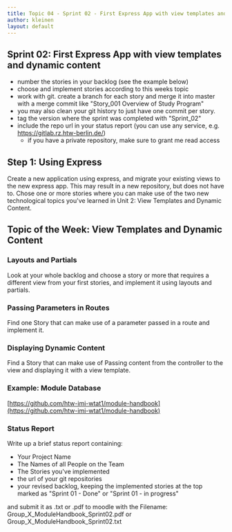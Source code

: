 ```yaml
---
title: Topic 04 - Sprint 02 - First Express App with view templates and dynamic content
author: kleinen
layout: default
---
```


## Sprint 02: First Express App with view templates and dynamic content

- number the stories in your backlog (see the example below)
- choose and implement stories according to this weeks topic
- work with git. create a branch for each story and merge it into master with a merge commit like "Story_001 Overview of Study Program"
- you may also clean your git history to just have one commit per story.
- tag the version where the sprint was completed with "Sprint_02"  
- include the repo url in your status report (you can use any service, e.g. https://gitlab.rz.htw-berlin.de/)
  - if you have a private repository, make sure to grant me read access

## Step 1: Using Express

Create a new application using express, and migrate your existing views to the new express app. This may result in a new repository, but does not have to.
Chose one or more stories where you can make use of the two new technological topics you've learned in Unit 2: View Templates and Dynamic Content.


## Topic of the Week: View Templates and Dynamic Content

### Layouts and Partials

Look at your whole backlog and choose a story or more that requires a different view from your first stories, and implement it using layouts and partials.

### Passing Parameters in Routes

Find one Story that can make use of a parameter passed in a route and implement it.

### Displaying Dynamic Content

Find a Story that can make use of Passing content from the controller to the view and displaying it with a view template.


### Example: Module Database

[https://github.com/htw-imi-wtat1/module-handbook](https://github.com/htw-imi-wtat1/module-handbook)

### Status Report

Write up a brief status report containing:

- Your Project Name
- The Names of all People on the Team
- The Stories you've implemented
- the url of your git repositories
- your revised backlog, keeping the implemented stories at the top marked as "Sprint 01 - Done" or "Sprint 01 - in progress"

and submit it as .txt or .pdf to moodle with the Filename:
Group_X_ModuleHandbook_Sprint02.pdf or Group_X_ModuleHandbook_Sprint02.txt
